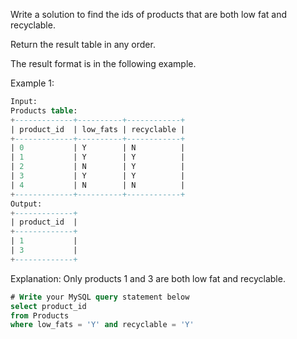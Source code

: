 Write a solution to find the ids of products that are both low fat and recyclable.

Return the result table in any order.

The result format is in the following example.

Example 1:
```sql
Input: 
Products table:
+-------------+----------+------------+
| product_id  | low_fats | recyclable |
+-------------+----------+------------+
| 0           | Y        | N          |
| 1           | Y        | Y          |
| 2           | N        | Y          |
| 3           | Y        | Y          |
| 4           | N        | N          |
+-------------+----------+------------+
Output: 
+-------------+
| product_id  |
+-------------+
| 1           |
| 3           |
+-------------+
```
Explanation: Only products 1 and 3 are both low fat and recyclable.

```sql
# Write your MySQL query statement below
select product_id
from Products
where low_fats = 'Y' and recyclable = 'Y'
```
